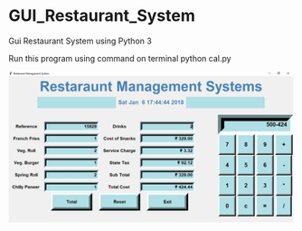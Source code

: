 # GUI_Restaurant_System
Gui Restaurant System using Python 3


Run this program using command on terminal python cal.py

![alt text](demo.jpg)
